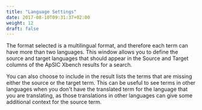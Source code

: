 ```yaml
---
title: "Language Settings"
date: 2017-08-10T09:31:37+02:00
weight: 12
draft: false
---
```


The format selected is a multilingual format, and therefore each term can have more than two languages. 
This window allows you to define the source and target languages that should appear in the Source and 
Target columns of the ApSIC Xbench results for a search.

You can also choose to include in the result lists the terms that are missing either the source or the 
target term. This can be useful to see terms in other languages when you don't have the translated term 
for the language that you are translating, as those translations in other languages can give some additional
context for the source term.


